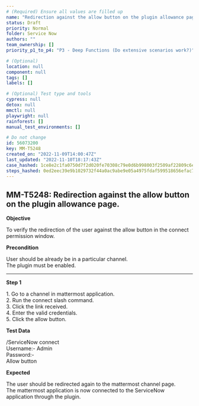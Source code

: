 ```yaml
---
# (Required) Ensure all values are filled up
name: "Redirection against the allow button on the plugin allowance page."
status: Draft
priority: Normal
folder: Service Now
authors: ""
team_ownership: []
priority_p1_to_p4: "P3 - Deep Functions (Do extensive scenarios work?)"

# (Optional)
location: null
component: null
tags: []
labels: []

# (Optional) Test type and tools
cypress: null
detox: null
mmctl: null
playwright: null
rainforest: []
manual_test_environments: []

# Do not change
id: 56073200
key: MM-T5248
created_on: "2022-11-09T14:00:47Z"
last_updated: "2022-11-10T18:17:43Z"
case_hashed: 1ce8e2c1fa0750d7f2d020fe70308c79e0d6b998003f2509af22809c6e400cffe440f04a375d64cda1fb71a838ccdd3c
steps_hashed: 0ed2eec39e9b1029732f44a0ac9abe9e05a4975fdaf599518656efac7d21f8bda8069f5efe7b001a6eb0a361867bb859
---
```


<!-- (Auto-generated) Based on frontmatter's "key" and "name" -->

## MM-T5248: Redirection against the allow button on the plugin allowance page.

**Objective**

To verify the redirection of the user against the allow button in the connect permission window.

**Precondition**

User should be already be in a particular channel.\
The plugin must be enabled.

---

**Step 1**

1\. Go to a channel in mattermost application.\
2\. Run the connect slash command.\
3\. Click the link received.\
4\. Enter the valid credentials.\
5\. Click the allow button.

**Test Data**

/ServiceNow connect\
Username:- Admin\
Password:-\
Allow button

**Expected**

The user should be redirected again to the mattermost channel page.\
The mattermost application is now connected to the ServiceNow application through the plugin.
